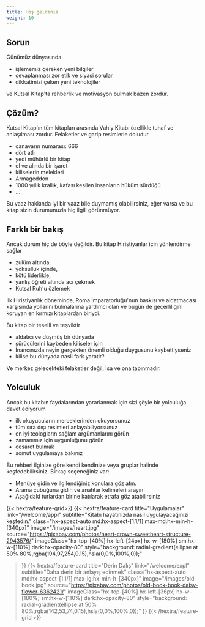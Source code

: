 ```yaml
---
title: Hoş geldiniz
weight: 10
---
```


## Sorun

Günümüz dünyasında 
- işlememiz gereken yeni bilgiler
- cevaplanması zor etik ve siyasi sorular
- di̇kkati̇mi̇zi̇ çeken yeni̇ teknoloji̇ler

ve Kutsal Kitap'ta rehberlik ve motivasyon bulmak bazen zordur.

## Çözüm?

Kutsal Kitap'ın tüm kitapları arasında Vahiy Kitabı özellikle tuhaf ve anlaşılması zordur. Felaketler ve garip resimlerle doludur
- canavarın numarası: 666
- dört atlı
- yedi mühürlü bir kitap
- el ve alında bir işaret
- kiliselerin melekleri
- Armageddon
- 1000 yıllık krallık, kafası kesilen insanların hüküm sürdüğü
- ...

Bu vaaz hakkında iyi bir vaaz bile duymamış olabilirsiniz, eğer varsa ve bu kitap sizin durumunuzla hiç ilgili görünmüyor.

## Farklı bir bakış

Ancak durum hiç de böyle değildir. Bu kitap Hıristiyanlar için yönlendirme sağlar 
- zulüm altında, 
- yoksulluk içinde, 
- kötü liderlikle, 
- yanlış öğreti altında acı çekmek
- Kutsal Ruh'u özlemek

İlk Hıristiyanlık döneminde, Roma İmparatorluğu'nun baskısı ve aldatmacası karşısında yollarını bulmalarına yardımcı olan ve bugün de geçerliliğini koruyan en kırmızı kitaplardan biriydi.

Bu kitap bir teselli ve teşviktir
- aldatıcı ve düşmüş bir dünyada
- sürücülerini kaybeden kiliseler için
- İnancınızda neyin gerçekten önemli olduğu duygusunu kaybettiyseniz
- ki̇li̇se bu dünyada nasil fark yaratir?

Ve merkez gelecekteki felaketler değil, İsa ve ona tapınmadır.

## Yolculuk

Ancak bu kitabın faydalarından yararlanmak için sizi şöyle bir yolculuğa davet ediyorum
- ilk okuyucuların merceklerinden okuyorsunuz
- tüm sıra dışı resimleri anlayabiliyorsunuz
- en iyi teologların sağlam argümanlarını görün
- zamanımız için uygunluğunu görün
- cesaret bulmak 
- somut uygulamaya bakınız

Bu rehberi ilginize göre kendi kendinize veya gruplar halinde keşfedebilirsiniz. Birkaç seçeneğiniz var:
- Menüye gidin ve ilgilendiğiniz konulara göz atın.
- Arama çubuğuna gidin ve anahtar kelimeleri arayın
- Aşağıdaki turlardan birine katılarak etrafa göz atabilirsiniz

<div class="hx-mt-6"></div>

{{< hextra/feature-grid>}}
  {{< hextra/feature-card
    title="Uygulamalar"
    link="/welcome/appl"
    subtitle="Kitabı hayatınızda nasıl uygulayacağınızı keşfedin."
    class="hx-aspect-auto md:hx-aspect-[1.1/1] max-md:hx-min-h-[340px]"
    image="/images/heart.jpg"
    source="https://pixabay.com/photos/heart-crown-sweetheart-structure-2943576/"
    imageClass="hx-top-[40%] hx-left-[24px] hx-w-[180%] sm:hx-w-[110%] dark:hx-opacity-80"
    style="background: radial-gradient(ellipse at 50% 80%,rgba(194,97,254,0.15),hsla(0,0%,100%,0));"
  >}}
  {{< hextra/feature-card
    title="Derin Dalış"
    link="/welcome/expl"
    subtitle="Daha derin bir anlayış edinmek"
    class="hx-aspect-auto md:hx-aspect-[1.1/1] max-lg:hx-min-h-[340px]"
    image="/images/old-book.jpg"
    source="https://pixabay.com/photos/old-book-book-daisy-flower-6362421/"
    imageClass="hx-top-[40%] hx-left-[36px] hx-w-[180%] sm:hx-w-[110%] dark:hx-opacity-80"
    style="background: radial-gradient(ellipse at 50% 80%,rgba(142,53,74,0.15),hsla(0,0%,100%,0));"
  >}}
{{< /hextra/feature-grid >}}
